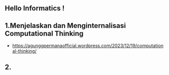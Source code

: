 ## Hello Informatics !
## 1.Menjelaskan dan Menginternalisasi Computational Thinking
  - https://agunggpermanaofficial.wordpress.com/2023/12/19/computational-thinking/
## 2.
